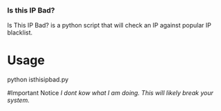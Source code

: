 ### Is this IP Bad?

Is This IP Bad? is a python script that will check an IP against popular IP blacklist.


# Usage

python isthisipbad.py


#Important Notice
*I dont kow what I am doing. This will likely break your system.* 



